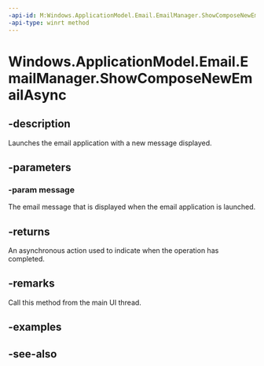 ```yaml
---
-api-id: M:Windows.ApplicationModel.Email.EmailManager.ShowComposeNewEmailAsync(Windows.ApplicationModel.Email.EmailMessage)
-api-type: winrt method
---
```


<!-- Method syntax
public Windows.Foundation.IAsyncAction ShowComposeNewEmailAsync(Windows.ApplicationModel.Email.EmailMessage message)
-->

# Windows.ApplicationModel.Email.EmailManager.ShowComposeNewEmailAsync

## -description
Launches the email application with a new message displayed.

## -parameters
### -param message
The email message that is displayed when the email application is launched.

## -returns
An asynchronous action used to indicate when the operation has completed.

## -remarks
Call this method from the main UI thread.

## -examples

## -see-also
